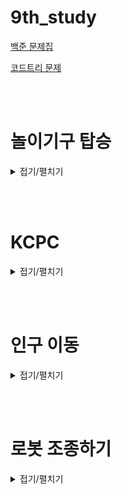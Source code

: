 # 9th_study

[백준 문제집](https://www.acmicpc.net/workbook/view/16983)

[코드트리 문제](https://www.codetree.ai/training-field/frequent-problems/problems/go-on-the-rides/description?page=1&pageSize=20&name=%EB%86%80%EC%9D%B4%EA%B8%B0%EA%B5%AC+%ED%83%91%EC%8A%B9)

<br><br>

# 놀이기구 탑승

<details>
<summary>접기/펼치기</summary>
<div markdown="1">

## [민웅](<./놀이기구 탑승/민웅.py>)

```py
import sys
input = sys.stdin.readline
dxy = [(0, 1), (0, -1), (1, 0), (-1, 0)]
points = [0, 1, 10, 100, 1000]

N = int(input())

liked_lst = [[] for _ in range(N * N + 1)]
mat = [[0] * N for _ in range(N)]
point = 0

for _ in range(N * N):
    num, *liked = list(map(int, input().split()))

    max_cnt = 0
    empty = 0
    ci, cj = 401, 401
    for i in range(N):
        for j in range(N):
            if mat[i][j] == 0:
                temp = 0
                now_empty = 0
                for d in dxy:
                    nx = i + d[0]
                    ny = j + d[1]

                    if 0 <= nx <= N - 1 and 0 <= ny <= N - 1:
                        if mat[nx][ny] in liked:
                            temp += 1
                        elif mat[nx][ny] == 0:
                            now_empty += 1

                if temp > max_cnt:
                    empty = now_empty
                    max_cnt = temp
                    ci = i
                    cj = j
                elif temp == max_cnt:
                    if now_empty > empty:
                        empty = now_empty
                        ci = i
                        cj = j
                    elif now_empty == empty:
                        if ci > i:
                            ci = i
                            cj = j
                        elif ci == i:
                            if cj > j:
                                cj = j
    mat[ci][cj] = num
    liked_lst[num] = liked

for i in range(N):
    for j in range(N):
        now = mat[i][j]
        friends = 0
        for d in dxy:
            nx = i + d[0]
            ny = j + d[1]

            if 0 <= nx <= N - 1 and 0 <= ny <= N - 1:
                check = mat[nx][ny]
                if check in liked_lst[now]:
                    friends += 1
        point += points[friends]

print(point)

```

## [병국](<./놀이기구 탑승/병국.py>)

```py

```

## [상미](<./놀이기구 탑승/상미.py>)

```py

```

## [서희](<./놀이기구 탑승/서희.py>)

```py

```

## [성구](<./놀이기구 탑승/성구.py>)

```py


```

</div>

</details>

<br><br>

# KCPC

<details>
<summary>접기/펼치기</summary>
<div markdown="1">

## [민웅](<./KCPC/민웅.py>)

```py
# 3758_KCPC
import sys
input = sys.stdin.readline

T = int(input())

for _ in range(T):
    n, k, t, m = map(int, input().split())
    cnt_team = {}
    scores = [0]*(n+1)
    sub_cnt = [0]*(n+1)

    for j in range(1, n+1):
        cnt_team[j] = {}

    order_time = {}
    for i in range(m):
        a, b, s = map(int, input().split())
        order_time[a] = i
        if b in cnt_team[a].keys():
            if s > cnt_team[a][b]:
                scores[a] -= cnt_team[a][b]
                scores[a] += s
                cnt_team[a][b] = s
        else:
            cnt_team[a][b] = s
            scores[a] += s

        sub_cnt[a] += 1
    answer = []
    ans = 1
    my_score = scores[t]
    for k in range(1, n+1):
        if scores[k] > my_score:
            ans += 1
            max_score = scores[k]
        elif scores[k] == my_score and k != t:
            answer.append(k)
        else:
            continue
    if answer:
        for v in answer:
            if sub_cnt[v] < sub_cnt[t]:
                ans += 1
            elif sub_cnt[v] == sub_cnt[t]:
                if order_time[v] < order_time[t]:
                    ans += 1


    print(ans)

```

## [병국](<./KCPC/병국.py>)

```py
t = int(input())
# n: 팀 수, k : 문제 수
for _ in range(t):
    n,k,my_team,m = map(int,input().split())
    team_list = [i for i in range(1,n+1)]
    answer_list = [[0]*(k+3) for _ in range(n+1)]
    # 문제3개면 [0,100,50,20, 풀이횟수, 마지막제출시간]
    for i in range(1,m+1):
        id,qnum,score = map(int,input().split())
        answer_list[id][qnum] = max(answer_list[id][qnum],score)
        answer_list[id][k+1] += 1
        answer_list[id][k+2] = max(answer_list[id][k+2],i)

    # print(answer_list)
    my_team_score = sum(answer_list[my_team][:k+1])
    # print(my_team_score)
    my_team_rank = 1
    for i in range(len(answer_list)):
        if sum(answer_list[i][:k+1])>my_team_score:
            my_team_rank+=1
        elif sum(answer_list[i][:k+1])==my_team_score:
            if answer_list[i][k+1] < answer_list[my_team][k+1]:
                my_team_rank+= 1
            elif answer_list[i][k+1] == answer_list[my_team][k+1]:
                if answer_list[i][k+2] < answer_list[my_team][k+2]:
                    my_team_rank += 1
    print(my_team_rank)


```

## [상미](<./KCPC/상미.py>)

```py

```

## [서희](<./KCPC/서희.py>)

```py

```

## [성구](<./KCPC/성구.py>)

```py

```

</div>

</details>

<br><br>

# 인구 이동

<details>
<summary>접기/펼치기</summary>
<div markdown="1">

## [민웅](<./인구 이동/민웅.py>)

```py

```

## [병국](<./인구 이동/병국.py>)

```py
import math


def bfs(a,b):
    q = [(a, b)]
    tmp = [(a, b)]
    while q:
        x, y = q.pop(0)
        for dx, dy in dir:
            nx, ny = x + dx, y + dy
            if 0 <= nx < N and 0 <= ny < N and v[nx][ny] == 0:
                if L <= abs(arr[x][y] - arr[nx][ny]) <= R:
                    q.append((nx, ny))
                    v[nx][ny] = 1
                    tmp.append((nx, ny))
    return tmp


N,L,R = map(int,input().split())
arr = [list(map(int,input().split())) for _ in range(N)]
dir = [[0,1],[1,0],[0,-1],[-1,0]]

answer = 0

while True:
    flag = False
    v = [[0] * N for _ in range(N)]

    for i in range(N):
        for j in range(N):
            if v[i][j] == 0:
                v[i][j] = 1
                total = bfs(i,j)
                # total 은 무조건 1개이상이라, >=2 를 해줬어야했음
                if len(total)>=2:
                    flag = True
                    summ = 0
                    for x, y in total:
                        summ += arr[x][y]
                    for x, y in total:
                        arr[x][y] = math.floor(summ/len(total))

    if flag == False:
        print(answer)
        break
    else:
        answer += 1


```

## [서희](<./인구 이동/서희.py>)

```py

```

## [성구](<./인구 이동/성구.py>)

```py

```

</div>

</details>

<br><br>

# 로봇 조종하기

<details>
<summary>접기/펼치기</summary>
<div markdown="1">

## [민웅](<./로봇 조종하기/민웅.py>)

```py

```

## [병국](<./로봇 조종하기/병국.py>)

```py

```

## [상미](<./로봇 조종하기/상미.py>)

```py

```

## [서희](<./로봇 조종하기/서희.py>)

```py

```

## [성구](<./로봇 조종하기/성구.py>)

```py

```

</div>

</details>

<br><br>
